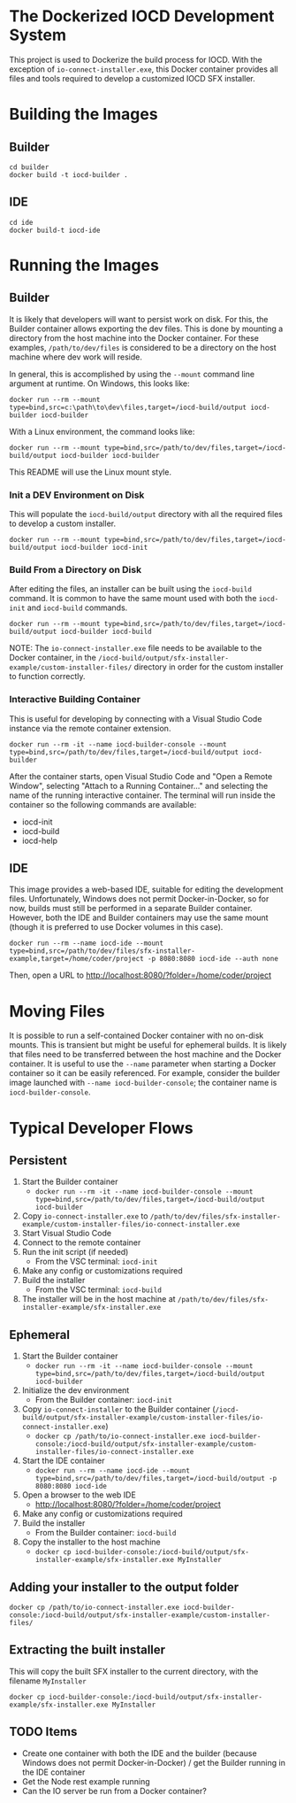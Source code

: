 # The Dockerized IOCD Development System
This project is used to Dockerize the build process for IOCD. With the exception of `io-connect-installer.exe`, this Docker container provides all files and tools required to develop
a customized IOCD SFX installer.

# Building the Images

## Builder
```
cd builder
docker build -t iocd-builder .
```

## IDE
```
cd ide
docker build-t iocd-ide
```

# Running the Images

## Builder
It is likely that developers will want to persist work on disk. For this, the Builder container allows exporting the dev files. This is done by mounting a directory from the
host machine into the Docker container. For these examples, `/path/to/dev/files` is considered to be a directory on the host machine where dev work will reside.

In general, this is accomplished by using the `--mount` command line argument at runtime. On Windows, this looks like:
```
docker run --rm --mount type=bind,src=c:\path\to\dev\files,target=/iocd-build/output iocd-builder iocd-builder
```

With a Linux environment, the command looks like:
```
docker run --rm --mount type=bind,src=/path/to/dev/files,target=/iocd-build/output iocd-builder iocd-builder
```

This README will use the Linux mount style.

### Init a DEV Environment on Disk
This will populate the `iocd-build/output` directory with all the required files to develop a custom installer.
```
docker run --rm --mount type=bind,src=/path/to/dev/files,target=/iocd-build/output iocd-builder iocd-init
```

### Build From a Directory on Disk
After editing the files, an installer can be built using the `iocd-build` command. It is common to have the same mount used with both the `iocd-init` and `iocd-build` commands.
```
docker run --rm --mount type=bind,src=/path/to/dev/files,target=/iocd-build/output iocd-builder iocd-build
```

NOTE: The `io-connect-installer.exe` file needs to be available to the Docker container, in the `/iocd-build/output/sfx-installer-example/custom-installer-files/` directory
in order for the custom installer to function correctly.

### Interactive Building Container
This is useful for developing by connecting with a Visual Studio Code instance via the remote container extension.
```
docker run --rm -it --name iocd-builder-console --mount type=bind,src=/path/to/dev/files,target=/iocd-build/output iocd-builder
```
After the container starts, open Visual Studio Code and "Open a Remote Window", selecting "Attach to a Running Container..." and selecting the name of the running interactive
container. The terminal will run inside the container so the following commands are available:
- iocd-init
- iocd-build
- iocd-help

## IDE
This image provides a web-based IDE, suitable for editing the development files. Unfortunately, Windows does not permit Docker-in-Docker, so for now, builds must still be performed in a
separate Builder container. However, both the IDE and Builder containers may use the same mount (though it is preferred to use Docker volumes in this case).
```
docker run --rm --name iocd-ide --mount type=bind,src=/path/to/dev/files/sfx-installer-example,target=/home/coder/project -p 8080:8080 iocd-ide --auth none
```
Then, open a URL to [http://localhost:8080/?folder=/home/coder/project](http://localhost:8080/?folder=/home/coder/project)

# Moving Files
It is possible to run a self-contained Docker container with no on-disk mounts. This is transient but might be useful for ephemeral builds. It is likely that files need to
be transferred between the host machine and the Docker container. It is useful to use the `--name` parameter when starting a Docker container so it can be easily referenced.
For example, consider the builder image launched with `--name iocd-builder-console`; the container name is `iocd-builder-console`.

# Typical Developer Flows

## Persistent
1. Start the Builder container
   - `docker run --rm -it --name iocd-builder-console --mount type=bind,src=/path/to/dev/files,target=/iocd-build/output iocd-builder`
2. Copy `io-connect-installer.exe` to `/path/to/dev/files/sfx-installer-example/custom-installer-files/io-connect-installer.exe`
3. Start Visual Studio Code
4. Connect to the remote container
5. Run the init script (if needed)
   - From the VSC terminal: `iocd-init`
6. Make any config or customizations required
7. Build the installer
   - From the VSC terminal: `iocd-build`
8. The installer will be in the host machine at `/path/to/dev/files/sfx-installer-example/sfx-installer.exe`

## Ephemeral
1. Start the Builder container
   - `docker run --rm -it --name iocd-builder-console --mount type=bind,src=/path/to/dev/files,target=/iocd-build/output iocd-builder`
2. Initialize the dev environment
   - From the Builder container: `iocd-init`
3. Copy `io-connect-installer` to the Builder container (`/iocd-build/output/sfx-installer-example/custom-installer-files/io-connect-installer.exe`)
   - `docker cp /path/to/io-connect-installer.exe iocd-builder-console:/iocd-build/output/sfx-installer-example/custom-installer-files/io-connect-installer.exe`
4. Start the IDE container
   - `docker run --rm --name iocd-ide --mount type=bind,src=/path/to/dev/files,target=/iocd-build/output -p 8080:8080 iocd-ide`
5. Open a browser to the web IDE
   - [http://localhost:8080/?folder=/home/coder/project](http://localhost:8080/?folder=/home/coder/project)
6. Make any config or customizations required
7. Build the installer
   - From the Builder container: `iocd-build`
8. Copy the installer to the host machine
   - `docker cp iocd-builder-console:/iocd-build/output/sfx-installer-example/sfx-installer.exe MyInstaller`

## Adding your installer to the output folder
```
docker cp /path/to/io-connect-installer.exe iocd-builder-console:/iocd-build/output/sfx-installer-example/custom-installer-files/
```

## Extracting the built installer
This will copy the built SFX installer to the current directory, with the filename `MyInstaller`
```
docker cp iocd-builder-console:/iocd-build/output/sfx-installer-example/sfx-installer.exe MyInstaller
```

## TODO Items
- Create one container with both the IDE and the builder (because Windows does not permit Docker-in-Docker) / get the Builder running in the IDE container
- Get the Node rest example running
- Can the IO server be run from a Docker container?
